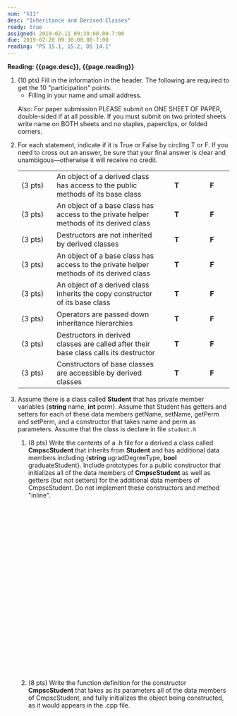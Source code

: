 ```yaml
---
num: "h11"
desc: "Inheritance and Derived Classes"
ready: true
assigned: 2019-02-11 09:30:00.00-7:00
due: 2019-02-20 09:30:00.00-7:00
reading: "PS 15.1, 15.2, DS 14.1"
---
```


<b>Reading: {{page.desc}}, {{page.reading}}</b>
 
<ol start="1">

<li>(10 pts) Fill in the information in the header. The following are required to get the 10 "participation" points.
    <ul>
    <li>Filling in your name and umail address.<br /></li>
    </ul>
    <p>Also: For paper submission PLEASE submit on ONE SHEET OF PAPER, double-sided if at all possible. If you must submit on two printed sheets write name on BOTH sheets and no staples, paperclips, or folded corners.<br />
    </p>
 </li>

 <li> For each statement, indicate if it is True or False by circling T or F.  If you need to cross out an answer, be sure that your final answer is clear and unambigous&#8212;otherwise it will receive no credit.<p></p>

<table class="wikitable">
<tr>
<td style="width: 4em; height: 3em">(3 pts)
</td>
<td>An object of a derived class has access to the public methods of its base class
</td>
<td style="text-align:center; width:4em; font-weight:bold;"> T
</td>
<td style="text-align:center; width:4em; font-weight:bold;"> F
</td></tr>
<tr>
<td>(3 pts)
</td>
<td style="height: 3em">An object of a base class has access to the private helper methods of its derived class
</td>
<td style="text-align:center; width:4em; font-weight:bold;"> T
</td>
<td style="text-align:center; width:4em; font-weight:bold;"> F
</td></tr>
<tr>
<td>(3 pts)
</td>
<td style="height: 3em">Destructors are not inherited by derived classes
</td>
<td style="text-align:center; width:4em; font-weight:bold;"> T
</td>
<td style="text-align:center; width:4em; font-weight:bold;"> F
</td></tr>
<tr>
<td>(3 pts)
</td>
<td style="height: 3em">An object of a base class has access to the private helper methods of its derived class
</td>
<td style="text-align:center; width:4em; font-weight:bold;"> T
</td>
<td style="text-align:center; width:4em; font-weight:bold;"> F
</td></tr>
<tr>
<td>(3 pts)
</td>
<td style="height: 3em">An object of a derived class inherits the copy constructor of its base class
</td>
<td style="text-align:center; width:4em; font-weight:bold;"> T
</td>
<td style="text-align:center; width:4em; font-weight:bold;"> F
</td></tr>
<tr>
<td>(3 pts)
</td>
<td style="height: 3em">Operators are passed down inheritance hierarchies
</td>
<td style="text-align:center; width:4em; font-weight:bold;"> T
</td>
<td style="text-align:center; width:4em; font-weight:bold;"> F
</td></tr>
<tr>
<td>(3 pts)
</td>
<td style="height: 3em">Destructors in derived classes are called after their base class calls its destructor
</td>
<td style="text-align:center; width:4em; font-weight:bold;"> T
</td>
<td style="text-align:center; width:4em; font-weight:bold;"> F
</td></tr>
<tr>
<td>(3 pts)
</td>
<td style="height: 3em">Constructors of base classes are accessible by derived classes
</td>
<td style="text-align:center; width:4em; font-weight:bold;"> T
</td>
<td style="text-align:center; width:4em; font-weight:bold;"> F
</td></tr>
</table>
</li>

<div class="pagebreak"></div>

<li>Assume there is a class called <b>Student</b> that has private member variables {<b>string</b> name, <b>int</b> perm}.   Assume that Student has getters and setters for each of these data members getName, setName, getPerm and setPerm, and a constructor that takes name and perm as parameters.  Assume that the class is declare in file <code>student.h</code><p></p>

<ol><li>(8 pts) Write the contents of a .h file for a derived a class called <b>CmpscStudent </b> that inherits from <b>Student</b> and has additional data members including {<b>string</b> ugradDegreeType, <b>bool</b> graduateStudent}.   Include prototypes for a public constructor that initializes all of the data members of <b>CmpscStudent</b> as well as getters (but not setters) for the additional data members of CmpscStudent.  Do not implement these constructors and method "inline".<div style="margin-top:28em;">&#160;</div></li>
<li>(8 pts) Write the function definition for the constructor <b>CmpscStudent</b> that takes as its parameters all of the data members of CmpscStudent, and fully initializes the object being constructed, as it would appears in the .cpp file.  <div style="margin-top:18em;">&#160;</div> </li>
</ol>
</li>



